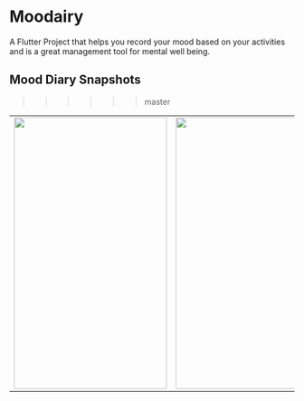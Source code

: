 # Moodairy

A Flutter Project that helps you record your mood based on your activities and is a great management tool for mental well being.

## Mood Diary Snapshots
>>>>>> master
<table>
  <tr>
    <td><img src="https://drive.google.com/uc?export=view&id=1KSWvz8X1pPOBNmTbexgclF9bNSoEz_mm" width=270 height=480></td>
    <td><img src="https://drive.google.com/uc?export=view&id=1LlX0SGqv0L7IHEh6vVyfae23Kgw2uSRr" width=270 height=480></td>
    <td><img src="https://drive.google.com/uc?export=view&id=1lq9zd_epwOIFlhbuekA5mXG04aevkQz4" width=270 height=480></td>
  </tr>
 </table>




